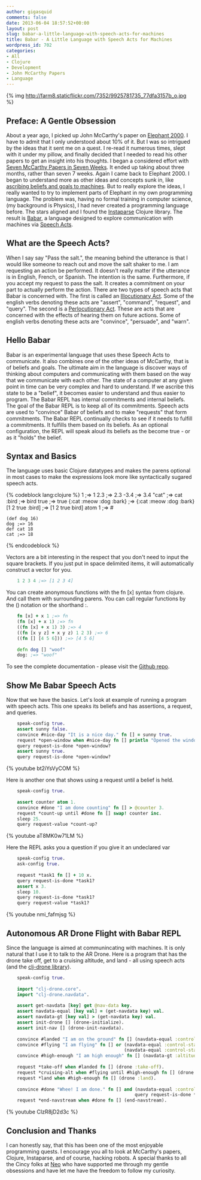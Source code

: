 ```yaml
---
author: gigasquid
comments: false
date: 2013-06-04 18:57:52+00:00
layout: post
slug: babar-a-little-language-with-speech-acts-for-machines
title: Babar - A Little Language with Speech Acts for Machines
wordpress_id: 702
categories:
- All
- Clojure
- Development
- John McCarthy Papers
- Language
---
```


{% img http://farm8.staticflickr.com/7352/9925781735_77dfa3157b_o.jpg %}


## Preface: A Gentle Obsession


About a year ago, I picked up John McCarthy's paper on [Elephant 2000](http://web.archive.org/web/20131014084908/http://www-formal.stanford.edu/jmc/elephant/elephant.html). I have to admit that I only understood about 10% of it. But I was so intrigued by the ideas that it sent me on a quest. I re-read it numerous times, slept with it under my pillow, and finally decided that I needed to read his other papers to get an insight into his thoughts. I began a considered effort with [Seven McCarthy Papers in Seven Weeks](http://gigasquidsoftware.com/blog/2012/09/18/7-john-mccarthy-papers-in-7-days-prologue/). It ended up taking about three months, rather than seven 7 weeks. Again I came back to Elephant 2000. I began to understand more as other ideas and concepts sunk in, like [ascribing beliefs and goals to machines](http://web.archive.org/web/20131014084908/http://www-formal.stanford.edu/jmc/ascribing/ascribing.html). But to really explore the ideas, I really wanted to try to implement parts of Elephant in my own programming language. The problem was, having no formal training in computer science, (my background is Physics), I had never created a programming language before. The stars aligned and I found the [Instaparse](https://github.com/Engelberg/instaparse) Clojure library. The result is [Babar](https://github.com/gigasquid/babar), a language designed to explore communication with machines via [Speech Acts](http://en.wikipedia.org/wiki/Speech_act).


## What are the Speech Acts?





When I say say "Pass the salt.", the meaning behind the utterance is that I would like someone to reach out and move the salt shaker to me. I am requesting an action be performed. It doesn't really matter if the utterance is in English, French, or Spanish. The intention is the same. Furthermore, if you accept my request to pass the salt. It creates a commitment on your part to actually perform the action. There are two types of speech acts that Babar is concerned with. The first is called an [Illocutionary Act](http://en.wikipedia.org/wiki/Illocutionary_act). Some of the english verbs denoting these acts are "assert", "command", "request", and "query". The second is a [Perlocutionary Act](http://en.wikipedia.org/wiki/Perlocutionary_act). These are acts that are concerned with the effects of hearing them on future actions. Some of english verbs denoting these acts are "convince", "persuade", and "warn".



## Hello Babar





Babar is an experimental language that uses these Speech Acts to communicate. It also combines one of the other ideas of McCarthy, that is of beliefs and goals. The ultimate aim in the language is discover ways of thinking about computers and communicating with them based on the way that we communicate with each other. The state of a computer at any given point in time can be very complex and hard to understand. If we ascribe this state to be a "belief", it becomes easier to understand and thus easier to program. The Babar REPL has internal commitments and internal beliefs. The goal of the Babar REPL is to keep all of its commitments. Speech acts are used to "convince" Babar of beliefs and to make "requests" that form commitments. The Babar REPL continually checks to see if it needs to fulfill a commitments. It fulfills them based on its beliefs. As an optional configuration, the REPL will speak aloud its beliefs as the become true - or as it "holds" the belief.


## Syntax and Basics





The language uses basic Clojure datatypes and makes the parens optional in most cases to make the expressions look more like syntactically sugared speech acts.

{% codeblock lang:clojure %} 
    1     ;=> 1
    2.3   ;=> 2.3
    -3.4  ;=> 3.4
    "cat" ;=> cat
    :bird ;=> bird
    true  ;=> true
    {:cat :meow :dog :bark} ;=> {:cat :meow :dog :bark}
    [1 2 true :bird] ;=> [1 2 true bird]
    atom 1 ;=> #
    
    (def dog 16)
    dog ;=> 16
    def cat 18
    cat ;=> 18
{% endcodeblock %}




Vectors are a bit interesting in the respect that you don't need to input the square brackets. If you just put in space delimited items, it will automatically construct a vector for you.

```clojure    
    1 2 3 4 ;=> [1 2 3 4]
````




You can create anonymous functions with the fn [x] syntax from clojure. And call them with surrounding parens. You can call regular functions by the () notation or the shorthand :.

```clojure    
    fn [x] + x 1 ;=> fn
    (fn [x] + x 1) ;=> fn
    ((fn [x] + x 1) 3) ;=> 4
    ((fn [x y z] + x y z) 1 2 3) ;=> 6
    ((fn [] [4 5 6])) ;=> [4 5 6]
    
    defn dog [] "woof"
    dog: ;=> "woof"
````




To see the complete documentation - please visit the [Github repo](https://github.com/gigasquid/babar).


## Show Me Babar Speech Acts


Now that we have the basics. Let's look at example of running a program with speech acts.
This one speaks its beliefs and has assertions, a request, and queries.

```clojure    
    speak-config true.
    assert sunny false.
    convince #nice-day "It is a nice day." fn [] = sunny true.
    request *open-window when #nice-day fn [] println "Opened the window".
    query request-is-done *open-window?
    assert sunny true.
    query request-is-done *open-window?
````


{% youtube bt2iYsVyCOM %}




Here is another one that shows using a request until a belief is held.

```clojure    
    speak-config true.
    
    assert counter atom 1.
    convince #done "I am done counting" fn [] > @counter 3.
    request *count-up until #done fn [] swap! counter inc.
    sleep 25.
    query request-value *count-up?
````

{% youtube aT8MK0w71LM %}




Here the REPL asks you a question if you give it an undeclared var

```clojure
    speak-config true.
    ask-config true.
    
    request *task1 fn [] + 10 x.
    query request-is-done *task1?
    assert x 3.
    sleep 10.
    query request-is-done *task1?
    query request-value *task1?
````

{% youtube nmi_fafmjsg %}


## Autonomous AR Drone Flight with Babar REPL





Since the language is aimed at communincating with machines. It is only natural that I use it to talk to the AR Drone.
Here is a program that has the drone take off, get to a cruising altitude, and land - all using speech acts (and the [clj-drone library](https://github.com/gigasquid/clj-drone)).

```clojure    
    speak-config true.
    
    import "clj-drone.core".
    import "clj-drone.navdata".
    
    assert get-navdata [key] get @nav-data key.
    assert navdata-equal [key val] = (get-navdata key) val.
    assert navdata-gt [key val] > (get-navdata key) val.
    assert init-drone [] (drone-initialize).
    assert init-nav [] (drone-init-navdata).
    
    convince #landed "I am on the ground" fn [] (navdata-equal :control-state :landed).
    convince #flying "I am flying" fn [] or (navdata-equal :control-state :flying)
                                            (navdata-equal :control-state :hovering).
    convince #high-enough "I am high enough" fn [] (navdata-gt :altitude 1.5).
    
    request *take-off when #landed fn [] (drone :take-off).
    request *cruising-alt when #flying until #high-enough fn [] (drone :up 0.1).
    request *land when #high-enough fn [] (drone :land).
    
    convince #done "Whee! I am done." fn [] and (navdata-equal :control-state :landed)
                                                query request-is-done *land.
    request *end-navstream when #done fn [] (end-navstream).
````

{% youtube CIzR8jD2d3c %}



## Conclusion and Thanks





I can honestly say, that this has been one of the most enjoyable programming quests. I encourage you all to look at McCarthy's papers, Clojure, Instaparse, and of course, hacking robots. A special thanks to all the Cincy folks at [Neo](http://www.neo.com/) who have supported me through my gentle obsessions and have let me have the freedom to follow my curiosity.
